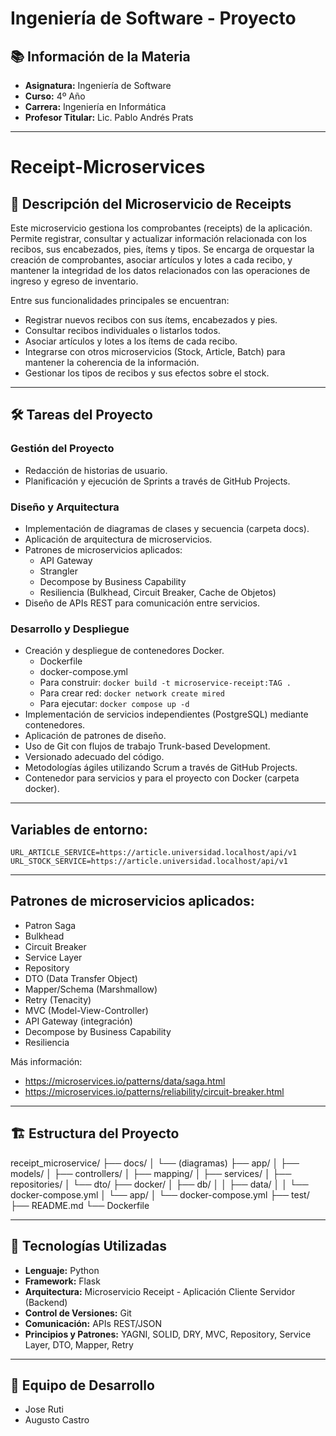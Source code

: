 # Ingeniería de Software - Proyecto

## 📚 Información de la Materia
- **Asignatura:** Ingeniería de Software  
- **Curso:** 4º Año  
- **Carrera:** Ingeniería en Informática  
- **Profesor Titular:** Lic. Pablo Andrés Prats  

---

# Receipt-Microservices

## 📝 Descripción del Microservicio de Receipts

Este microservicio gestiona los comprobantes (receipts) de la aplicación. Permite registrar, consultar y actualizar información relacionada con los recibos, sus encabezados, pies, ítems y tipos. Se encarga de orquestar la creación de comprobantes, asociar artículos y lotes a cada recibo, y mantener la integridad de los datos relacionados con las operaciones de ingreso y egreso de inventario.

Entre sus funcionalidades principales se encuentran:

- Registrar nuevos recibos con sus ítems, encabezados y pies.
- Consultar recibos individuales o listarlos todos.
- Asociar artículos y lotes a los ítems de cada recibo.
- Integrarse con otros microservicios (Stock, Article, Batch) para mantener la coherencia de la información.
- Gestionar los tipos de recibos y sus efectos sobre el stock.

---

## 🛠️ Tareas del Proyecto

### Gestión del Proyecto
- Redacción de historias de usuario.
- Planificación y ejecución de Sprints a través de GitHub Projects.

### Diseño y Arquitectura
- Implementación de diagramas de clases y secuencia (carpeta docs).
- Aplicación de arquitectura de microservicios.
- Patrones de microservicios aplicados:
  - API Gateway
  - Strangler
  - Decompose by Business Capability
  - Resiliencia (Bulkhead, Circuit Breaker, Cache de Objetos)
- Diseño de APIs REST para comunicación entre servicios.

### Desarrollo y Despliegue
- Creación y despliegue de contenedores Docker.
  - Dockerfile
  - docker-compose.yml
  - Para construir: `docker build -t microservice-receipt:TAG .`
  - Para crear red: `docker network create mired`
  - Para ejecutar: `docker compose up -d`
- Implementación de servicios independientes (PostgreSQL) mediante contenedores.
- Aplicación de patrones de diseño.
- Uso de Git con flujos de trabajo Trunk-based Development.
- Versionado adecuado del código.
- Metodologías ágiles utilizando Scrum a través de GitHub Projects.
- Contenedor para servicios y para el proyecto con Docker (carpeta docker).

---

## Variables de entorno:
```
URL_ARTICLE_SERVICE=https://article.universidad.localhost/api/v1
URL_STOCK_SERVICE=https://article.universidad.localhost/api/v1
```

---

## Patrones de microservicios aplicados:

- Patron Saga
- Bulkhead
- Circuit Breaker
- Service Layer
- Repository
- DTO (Data Transfer Object)
- Mapper/Schema (Marshmallow)
- Retry (Tenacity)
- MVC (Model-View-Controller)
- API Gateway (integración)
- Decompose by Business Capability
- Resiliencia

Más información:
- https://microservices.io/patterns/data/saga.html
- https://microservices.io/patterns/reliability/circuit-breaker.html

---

## 🏗️ Estructura del Proyecto

receipt_microservice/
├── docs/
│   └── (diagramas)
├── app/
│   ├── models/
│   ├── controllers/
│   ├── mapping/
│   ├── services/
│   ├── repositories/
│   └── dto/
├── docker/
│   ├── db/
│   │   ├── data/
│   │   └── docker-compose.yml
│   └── app/
│       └── docker-compose.yml
├── test/
├── README.md
└── Dockerfile

---

## 🔧 Tecnologías Utilizadas

- **Lenguaje:** Python
- **Framework:** Flask
- **Arquitectura:** Microservicio Receipt - Aplicación Cliente Servidor (Backend)
- **Control de Versiones:** Git
- **Comunicación:** APIs REST/JSON
- **Principios y Patrones:** YAGNI, SOLID, DRY, MVC, Repository, Service Layer, DTO, Mapper, Retry

---

## 👥 Equipo de Desarrollo

- Jose Ruti
- Augusto Castro